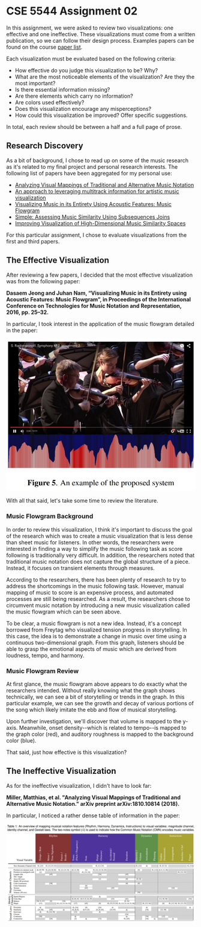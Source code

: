 # CSE 5544 Assignment 02

In this assignment, we were asked to review two visualizations: one effective
and one ineffective. These visualizations must come from a written publication,
so we can follow their design process. Examples papers can be found on the
course [paper list][1].

Each visualization must be evaluated based on the following criteria:

- How effective do you judge this visualization to be? Why?
- What are the most noticeable elements of the visualization? Are they the most important?
- Is there essential information missing?
- Are there elements which carry no information?
- Are colors used effectively?
- Does this visualization encourage any misperceptions?
- How could this visualization be improved? Offer specific suggestions.

In total, each review should be between a half and a full page of prose.

## Research Discovery

As a bit of background, I chose to read up on some of the music research as
it's related to my final project and personal research interests. The following
list of papers have been aggregated for my personal use:

- [Analyzing Visual Mappings of Traditional and Alternative Music Notation][2]
- [An approach to leveraging multitrack information for artistic music visualization][3]
- [Visualizing Music in its Entirety Using Acoustic Features: Music Flowgram][4]
- [Simple: Assessing Music Similarity Using Subsequences Joins][5]
- [Improving Visualization of High-Dimensional Music Similarity Spaces][6]

For this particular assignment, I chose to evaluate visualizations from the first
and third papers.

## The Effective Visualization

After reviewing a few papers, I decided that the most effective visualization was from
the following paper:

**Dasaem Jeong and Juhan Nam, “Visualizing Music in its Entirety using Acoustic Features: 
Music Flowgram”, in Proceedings of the International Conference on Technologies for Music 
Notation and Representation, 2016, pp. 25–32.**

In particular, I took interest in the application of the music flowgram detailed
in the paper:

![Music Flowgram][7]

With all that said, let's take some time to review the literature.

### Music Flowgram Background

In order to review this visualization, I think it's important to discuss the goal of
the research which was to create a music visualization that is less dense than sheet
music for listeners. In other words, the researchers were interested in finding a way
to simplify the music following task as score following is traditionally very difficult.
In addition, the researchers noted that traditional music notation does not capture
the global structure of a piece. Instead, it focuses on transient elements through
measures.

According to the researchers, there has been plenty of research to try to address 
the shortcomings in the music following task. However, manual mapping of music
to score is an expensive process, and automated processes are still being researched.
As a result, the researchers chose to circumvent music notation by introducing a
new music visualization called the music flowgram which can be seen above.

To be clear, a music flowgram is not a new idea. Instead, it's a concept borrowed
from Freytag who visualized tension progress in storytelling. In this case, the idea 
is to demonstrate a change in music over time using a continuous two-dimensional graph.
From this graph, listeners should be able to grasp the emotional aspects of music which
are derived from loudness, tempo, and harmony.

### Music Flowgram Review

At first glance, the music flowgram above appears to do exactly what the researchers intended.
Without really knowing what the graph shows technically, we can see a bit of storytelling
or trends in the graph. In this particular example, we can see the growth and decay of
various portions of the song which likely imitate the ebb and flow of musical storytelling.

Upon further investigation, we'll discover that volume is mapped to the y-axis. 
Meanwhile, onset density--which is related to tempo--is mapped to the graph color (red), 
and auditory roughness is mapped to the background color (blue).

That said, just how effective is this visualization?

## The Ineffective Visualization

As for the ineffective visualization, I didn't have to look far:

**Miller, Matthias, et al. "Analyzing Visual Mappings of Traditional and Alternative 
Music Notation." arXiv preprint arXiv:1810.10814 (2018).**

In particular, I noticed a rather dense table of information in the paper:

![Overview Mapping][8]

[1]: https://sites.google.com/site/datavisualizationspring2019/paperreadings/critique
[2]: https://arxiv.org/pdf/1810.10814.pdf
[3]: https://qmro.qmul.ac.uk/xmlui/handle/123456789/15516
[4]: http://tenor-conference.org/proceedings/2016/04_Jeong_tenor2016.pdf
[5]: https://wp.nyu.edu/ismir2016/wp-content/uploads/sites/2294/2016/07/099_Paper.pdf
[6]: https://pdfs.semanticscholar.org/6861/648ea009eec227b2d53c0da03ad8e3e9c183.pdf
[7]: music-flowgram.JPG
[8]: overview-mapping.JPG
